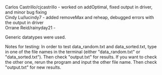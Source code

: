 Carlos Castrillo/cjcastrillo - worked on addOptimal, fixed output in driver, and minor bug fixing  
Cindy Lu/lucindy7 - added removeMax and reheap, debugged errors with the output in driver  
Orrane Reid/rainyday21 -   

Generic datatypes were used.

Notes for testing: In order to test data_random.txt and data_sorted.txt, type in one of the file names in the terminal (either "data_random.txt" or "data_sorted.txt"). Then check "output.txt" for results. If you want to check the other one, rerun the program and input the other file name. Then check "output.txt" for new results.
